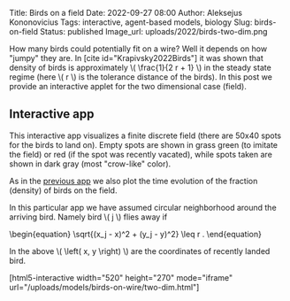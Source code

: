 Title: Birds on a field
Date: 2022-09-27 08:00
Author: Aleksejus Kononovicius
Tags: interactive, agent-based models, biology
Slug: birds-on-field
Status: published
Image_url: uploads/2022/birds-two-dim.png

How many birds could potentially fit on a wire? Well it depends on how
"jumpy" they are. In [cite id="Krapivsky2022Birds"] it was shown that
density of birds is approximately \\\( \frac{1}{2 r + 1} \\\) in the steady
state regime (here \\\( r \\\) is the tolerance distance of the birds). In
this post we provide an interactive applet for the two dimensional case
(field).
<!--more-->

## Interactive app

This interactive app visualizes a finite discrete field (there are 50x40
spots for the birds to land on). Empty spots are shown in grass green (to
imitate the field) or red (if the spot was recently vacated), while spots
taken are shown in dark gray (most "crow-like" color).

As in the [previous app]({filename}/articles/2022/birds-on-wire.md) we also
plot the time evolution of the fraction (density) of birds on the field.

In this particular app we have assumed circular neighborhood around the
arriving bird. Namely bird \\\( j \\\) flies away if

\begin{equation}
    \sqrt{(x\_j - x)^2 + (y\_j - y)^2} \leq r .
\end{equation}

In the above \\\( \left( x, y \right) \\\) are the coordinates of recently
landed bird.

[html5-interactive width="520" height="270" mode="iframe"
url="/uploads/models/birds-on-wire/two-dim.html"]
